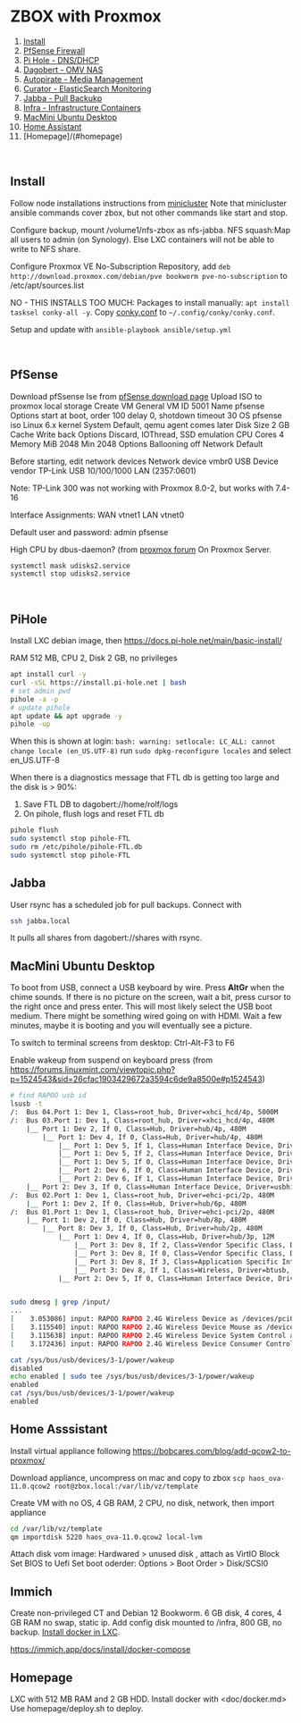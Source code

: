 # ZBOX with Proxmox

1. [Install](#install)
2. [PfSense Firewall](#pfsense)
3. [Pi Hole - DNS/DHCP](#pihole)
4. [Dagobert - OMV NAS](docs/dagobert.md)
5. [Autopirate - Media Management](docs/autopirate.md)
6. [Curator - ElasticSearch Monitoring](docs/curator.md)
7. [Jabba - Pull Backukp](#jabba)
8. [Infra - Infrastructure Containers](docs/infra.md)
9. [MacMini Ubuntu Desktop](#MacMini)
10. [Home Assistant](#home-assistant)
11. [Homepage]/(#homepage)


</br>

## Install

Follow node installations instructions from [minicluster](../minicluster/docs/Installation.md)
Note that minicluster ansible commands cover zbox, but not other commands like start and stop.

Configure backup, mount /volume1/nfs-zbox as nfs-jabba. NFS squash:Map all users to admin (on Synology). Else LXC containers will not be able to write to NFS share.


Configure Proxmox VE No-Subscription Repository, add
```deb http://download.proxmox.com/debian/pve bookworm pve-no-subscription``` to /etc/apt/sources.list

NO - THIS INSTALLS TOO MUCH: Packages to install manually: ```apt install tasksel conky-all -y```.
Copy [conky.conf](files/conky.conf) to ```~/.config/conky/conky.conf```.

Setup and update with ```ansible-playbook ansible/setup.yml```


</br>

## PfSense

Download pfSsense Ise from [pfSense download page](https://www.pfsense.org/download/)
Upload ISO to proxmox local storage
Create VM
    General
        VM ID   5001
        Name    pfsense
        Options start at boot, order 100 delay 0, shotdown timeout 30
    OS
        pfsense iso
        Linux 6.x kernel
    System      Default, qemu agent comes later
    Disk
        Size    2 GB
        Cache   Write back
        Options Discard, IOThread, SSD emulation
    CPU         Cores   4
    Memory
        MiB     2048
        Min     2048
        Options Ballooning off
    Network     Default

Before starting, edit network devices
    Network device vmbr0
    USB Device vendor TP-Link USB 10/100/1000 LAN (2357:0601)

Note: TP-Link 300 was not working with Proxmox 8.0-2, but works with 7.4-16

Interface Assignments:
    WAN vtnet1
    LAN vtnet0

Default user and password: admin pfsense

High CPU by dbus-daemon? (from [proxmox forum](https://forum.proxmox.com/threads/udev-malfunction-udisksd-high-cpu-load.99169/) On Proxmox Server.

```bash
systemctl mask udisks2.service
systemctl stop udisks2.service
```

</br>

## PiHole

Install LXC debian image, then  <https://docs.pi-hole.net/main/basic-install/>

RAM 512 MB, CPU 2, Disk 2 GB, no privileges

```bash
apt install curl -y
curl -sSL https://install.pi-hole.net | bash
# set admin pwd
pihole -a -p
# update pihole
apt update && apt upgrade -y
pihole -up
```

When this is shown at login: ```bash: warning: setlocale: LC_ALL: cannot change locale (en_US.UTF-8)```
run ```sudo dpkg-reconfigure locales``` and select en_US.UTF-8

When there is a diagnostics message that FTL db is getting too large and the disk is > 90%:

1. Save FTL DB to dagobert://home/rolf/logs
2. On pihole, flush logs and reset FTL db

```bash
pihole flush
sudo systemctl stop pihole-FTL
sudo rm /etc/pihole/pihole-FTL.db
sudo systemctl stop pihole-FTL

```


## Jabba

User rsync has a scheduled job for pull backups. Connect with 

```bash
ssh jabba.local
```

It pulls all shares from dagobert://shares with rsync. 


## MacMini Ubuntu Desktop

To boot from USB, connect a USB keyboard by wire. Press __AltGr__ when the chime sounds. If there is no picture on the screen, wait a bit, press cursor to the right once and press enter. This will most likely select the USB boot medium. There might be something wired going on with HDMI. Wait a few minutes, maybe it is booting and you will eventually see a picture. 

To switch to terminal screens from desktop: Ctrl-Alt-F3 to F6

Enable wakeup from suspend on keyboard press (from <https://forums.linuxmint.com/viewtopic.php?p=1524543&sid=26cfac1903429672a3594c6de9a8500e#p1524543>)

```bash
# find RAPOO usb id
lsusb -t
/:  Bus 04.Port 1: Dev 1, Class=root_hub, Driver=xhci_hcd/4p, 5000M
/:  Bus 03.Port 1: Dev 1, Class=root_hub, Driver=xhci_hcd/4p, 480M
    |__ Port 1: Dev 2, If 0, Class=Hub, Driver=hub/4p, 480M
        |__ Port 1: Dev 4, If 0, Class=Hub, Driver=hub/4p, 480M
            |__ Port 1: Dev 5, If 1, Class=Human Interface Device, Driver=usbhid, 12M
            |__ Port 1: Dev 5, If 2, Class=Human Interface Device, Driver=usbhid, 12M
            |__ Port 1: Dev 5, If 0, Class=Human Interface Device, Driver=usbhid, 12M
            |__ Port 2: Dev 6, If 0, Class=Human Interface Device, Driver=usbhid, 12M
            |__ Port 2: Dev 6, If 1, Class=Human Interface Device, Driver=usbhid, 12M
    |__ Port 2: Dev 3, If 0, Class=Human Interface Device, Driver=usbhid, 12M
/:  Bus 02.Port 1: Dev 1, Class=root_hub, Driver=ehci-pci/2p, 480M
    |__ Port 1: Dev 2, If 0, Class=Hub, Driver=hub/6p, 480M
/:  Bus 01.Port 1: Dev 1, Class=root_hub, Driver=ehci-pci/2p, 480M
    |__ Port 1: Dev 2, If 0, Class=Hub, Driver=hub/8p, 480M
        |__ Port 8: Dev 3, If 0, Class=Hub, Driver=hub/2p, 480M
            |__ Port 1: Dev 4, If 0, Class=Hub, Driver=hub/3p, 12M
                |__ Port 3: Dev 8, If 2, Class=Vendor Specific Class, Driver=btusb, 12M
                |__ Port 3: Dev 8, If 0, Class=Vendor Specific Class, Driver=btusb, 12M
                |__ Port 3: Dev 8, If 3, Class=Application Specific Interface, Driver=, 12M
                |__ Port 3: Dev 8, If 1, Class=Wireless, Driver=btusb, 12M
            |__ Port 2: Dev 5, If 0, Class=Human Interface Device, Driver=usbhid, 1.5M


sudo dmesg | grep /input/
...
[    3.053086] input: RAPOO RAPOO 2.4G Wireless Device as /devices/pci0000:00/0000:00:14.0/usb3/3-1/3-1.1/3-1.1.2/3-1.1.2:1.0/0003:24AE:2000.0008/input/input11
[    3.115540] input: RAPOO RAPOO 2.4G Wireless Device Mouse as /devices/pci0000:00/0000:00:14.0/usb3/3-1/3-1.1/3-1.1.2/3-1.1.2:1.1/0003:24AE:2000.0009/input/input12
[    3.115638] input: RAPOO RAPOO 2.4G Wireless Device System Control as /devices/pci0000:00/0000:00:14.0/usb3/3-1/3-1.1/3-1.1.2/3-1.1.2:1.1/0003:24AE:2000.0009/input/input13
[    3.172436] input: RAPOO RAPOO 2.4G Wireless Device Consumer Control as /devices/pci0000:00/0000:00:14.0/usb3/3-1/3-1.1/3-1.1.2/3-1.1.2:1.1/0003:24AE:2000.0009/input/input14

cat /sys/bus/usb/devices/3-1/power/wakeup
disabled
echo enabled | sudo tee /sys/bus/usb/devices/3-1/power/wakeup
enabled
cat /sys/bus/usb/devices/3-1/power/wakeup
enabled
```

## Home Asssistant

Install virtual appliance following <https://bobcares.com/blog/add-qcow2-to-proxmox/>

Download appliance, uncompress on mac and copy to zbox ```scp haos_ova-11.0.qcow2 root@zbox.local:/var/lib/vz/template```

Create VM with no OS, 4 GB RAM, 2 CPU, no disk,  network, then import appliance

```bash
cd /var/lib/vz/template
qm importdisk 5220 haos_ova-11.0.qcow2 local-lvm
```

Attach disk vom image: Hardwared > unused disk , attach as VirtIO Block
Set BIOS to Uefi
Set boot oderder: Options > Boot Order > Disk/SCSI0


## Immich

Create non-privileged CT and Debian 12 Bookworm. 6 GB disk, 4 cores, 4 GB RAM no swap, static ip. Add config disk mounted to /infra, 800 GB, no backup. [Install docker in LXC](docker.md).

<https://immich.app/docs/install/docker-compose>


## Homepage

LXC with 512 MB RAM and 2 GB HDD. Install docker with <doc/docker.md>
Use homepage/deploy.sh to deploy. 

